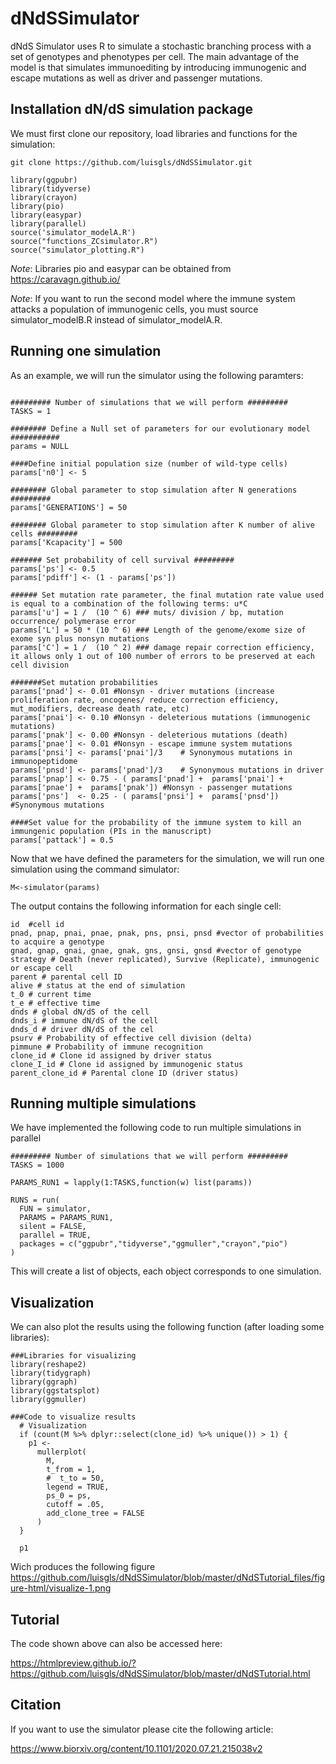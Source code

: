 
# dNdSSimulator
dNdS Simulator uses R to simulate a stochastic branching process with a set of genotypes and phenotypes per cell. The main advantage of the model is that simulates immunoediting by introducing immunogenic and escape mutations as well as driver and passenger mutations.


## Installation dN/dS simulation package

We must first clone our repository, load libraries and functions for the simulation:

```{bash clone,eval=F}
git clone https://github.com/luisgls/dNdSSimulator.git
```

```{r dependencies, message=F}
library(ggpubr)
library(tidyverse)
library(crayon)
library(pio)
library(easypar)
library(parallel)
source('simulator_modelA.R')
source("functions_ZCsimulator.R")
source("simulator_plotting.R")
```
*Note*:
Libraries pio and easypar can be obtained from <https://caravagn.github.io/>

*Note*:
If you want to run the second model where the immune system attacks a population of immunogenic cells, you must source simulator_modelB.R instead of simulator_modelA.R.

## Running one simulation

As an example, we will run the simulator using the following paramters:

```{r parameters}

######### Number of simulations that we will perform #########
TASKS = 1

######## Define a Null set of parameters for our evolutionary model ###########
params = NULL

####Define initial population size (number of wild-type cells)
params['n0'] <- 5

######## Global parameter to stop simulation after N generations #########
params['GENERATIONS'] = 50

######## Global parameter to stop simulation after K number of alive cells #########
params['Kcapacity'] = 500

####### Set probability of cell survival #########
params['ps'] <- 0.5
params['pdiff'] <- (1 - params['ps'])

###### Set mutation rate parameter, the final mutation rate value used is equal to a combination of the following terms: u*C
params['u'] = 1 /  (10 ^ 6) ### muts/ division / bp, mutation occurrence/ polymerase error
params['L'] = 50 * (10 ^ 6) ### Length of the genome/exome size of exome syn plus nonsyn mutations
params['C'] = 1 /  (10 ^ 2) ### damage repair correction efficiency, it allows only 1 out of 100 number of errors to be preserved at each cell division

#######Set mutation probabilities
params['pnad'] <- 0.01 #Nonsyn - driver mutations (increase proliferation rate, oncogenes/ reduce correction efficiency, mut_modifiers, decrease death rate, etc)
params['pnai'] <- 0.10 #Nonsyn - deleterious mutations (immunogenic mutations)
params['pnak'] <- 0.00 #Nonsyn - deleterious mutations (death)
params['pnae'] <- 0.01 #Nonsyn - escape immune system mutations
params['pnsi'] <- params['pnai']/3    # Synonymous mutations in immunopeptidome
params['pnsd'] <- params['pnad']/3    # Synonymous mutations in driver
params['pnap'] <- 0.75 - ( params['pnad'] +  params['pnai'] +  params['pnae'] +  params['pnak']) #Nonsyn - passenger mutations
params['pns']  <- 0.25 - ( params['pnsi'] +  params['pnsd']) #Synonymous mutations

####Set value for the probability of the immune system to kill an immungenic population (PIs in the manuscript)
params['pattack'] = 0.5
```

Now that we have defined the parameters for the simulation, we will run one simulation using the command simulator:

```{r simul1, cache=T}
M<-simulator(params)
```

The output contains the following information for each single cell:

```{r eval=F}
id  #cell id
pnad, pnap, pnai, pnae, pnak, pns, pnsi, pnsd #vector of probabilities to acquire a genotype
gnad, gnap, gnai, gnae, gnak, gns, gnsi, gnsd #vector of genotype
strategy # Death (never replicated), Survive (Replicate), immunogenic or escape cell
parent # parental cell ID
alive # status at the end of simulation
t_0 # current time
t_e # effective time
dnds # global dN/dS of the cell
dnds_i # immune dN/dS of the cell 
dnds_d # driver dN/dS of the cel
psurv # Probability of effective cell division (delta)
pimmune # Probability of immune recognition
clone_id # Clone id assigned by driver status
clone_I_id # Clone id assigned by immunogenic status
parent_clone_id # Parental clone ID (driver status)
```
## Running multiple simulations

We have implemented the following code to run multiple simulations in parallel

```{r simul2, cache=T, eval=F}
######### Number of simulations that we will perform #########
TASKS = 1000

PARAMS_RUN1 = lapply(1:TASKS,function(w) list(params))

RUNS = run(
  FUN = simulator,
  PARAMS = PARAMS_RUN1,
  silent = FALSE,
  parallel = TRUE,
  packages = c("ggpubr","tidyverse","ggmuller","crayon","pio")
)
```
This will create a list of objects, each object corresponds to one simulation.

## Visualization

We  can also plot the results using the following function (after loading some libraries):

```{r visualize,message=F,warning=F}
###Libraries for visualizing
library(reshape2)
library(tidygraph)
library(ggraph)
library(ggstatsplot)
library(ggmuller)

###Code to visualize results
  # Visualization
  if (count(M %>% dplyr::select(clone_id) %>% unique()) > 1) {
    p1 <-
      mullerplot(
        M,
        t_from = 1,
        #  t_to = 50,
        legend = TRUE,
        ps_0 = ps,
        cutoff = .05,
        add_clone_tree = FALSE
      )
  }

  p1
```
Wich produces the following figure
https://github.com/luisgls/dNdSSimulator/blob/master/dNdSTutorial_files/figure-html/visualize-1.png

## Tutorial

The code shown above can also be accessed here:

https://htmlpreview.github.io/?https://github.com/luisgls/dNdSSimulator/blob/master/dNdSTutorial.html

## Citation

If you want to use the simulator please cite the following article: 

<https://www.biorxiv.org/content/10.1101/2020.07.21.215038v2>
